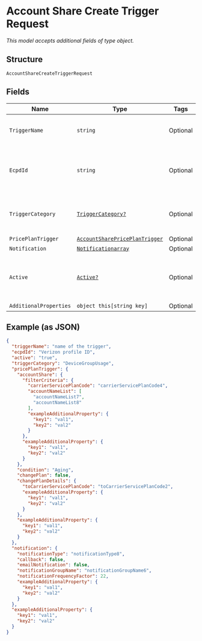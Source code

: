 
# Account Share Create Trigger Request

*This model accepts additional fields of type object.*

## Structure

`AccountShareCreateTriggerRequest`

## Fields

| Name | Type | Tags | Description |
|  --- | --- | --- | --- |
| `TriggerName` | `string` | Optional | The user defined name of the trigger |
| `EcpdId` | `string` | Optional | The Enterprise Customer Profile Database ID |
| `TriggerCategory` | [`TriggerCategory?`](../../doc/models/trigger-category.md) | Optional | The type of trigger being created or modified |
| `PricePlanTrigger` | [`AccountSharePricePlanTrigger`](../../doc/models/account-share-price-plan-trigger.md) | Optional | - |
| `Notification` | [`Notificationarray`](../../doc/models/notificationarray.md) | Optional | - |
| `Active` | [`Active?`](../../doc/models/active.md) | Optional | A flag to indicate of the trigger is active, true, or not, false |
| `AdditionalProperties` | `object this[string key]` | Optional | - |

## Example (as JSON)

```json
{
  "triggerName": "name of the trigger",
  "ecpdId": "Verizon profile ID",
  "active": "true",
  "triggerCategory": "DeviceGroupUsage",
  "pricePlanTrigger": {
    "accountShare": {
      "filterCriteria": {
        "carrierServicePlanCode": "carrierServicePlanCode4",
        "accountNameList": [
          "accountNameList7",
          "accountNameList8"
        ],
        "exampleAdditionalProperty": {
          "key1": "val1",
          "key2": "val2"
        }
      },
      "exampleAdditionalProperty": {
        "key1": "val1",
        "key2": "val2"
      }
    },
    "condition": "Aging",
    "changePlan": false,
    "changePlanDetails": {
      "toCarrierServicePlanCode": "toCarrierServicePlanCode2",
      "exampleAdditionalProperty": {
        "key1": "val1",
        "key2": "val2"
      }
    },
    "exampleAdditionalProperty": {
      "key1": "val1",
      "key2": "val2"
    }
  },
  "notification": {
    "notificationType": "notificationType8",
    "callback": false,
    "emailNotification": false,
    "notificationGroupName": "notificationGroupName6",
    "notificationFrequencyFactor": 22,
    "exampleAdditionalProperty": {
      "key1": "val1",
      "key2": "val2"
    }
  },
  "exampleAdditionalProperty": {
    "key1": "val1",
    "key2": "val2"
  }
}
```

